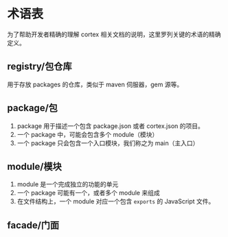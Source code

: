 # 术语表

为了帮助开发者精确的理解 cortex 相关文档的说明，这里罗列关键的术语的精确定义。

## registry/包仓库

用于存放 packages 的仓库，类似于 maven 伺服器，gem 源等。


## package/包

1. package 用于描述一个包含 package.json 或者 cortex.json 的项目。
2. 一个 package 中，可能会包含多个 module（模块）
3. 一个 package 只会包含一个入口模块，我们称之为 main（主入口）


## module/模块

1. module 是一个完成独立的功能的单元
2. 一个 package 可能有一个，或者多个 module 来组成
3. 在文件结构上，一个 module 对应一个包含 `exports` 的 JavaScript 文件。


## facade/门面

